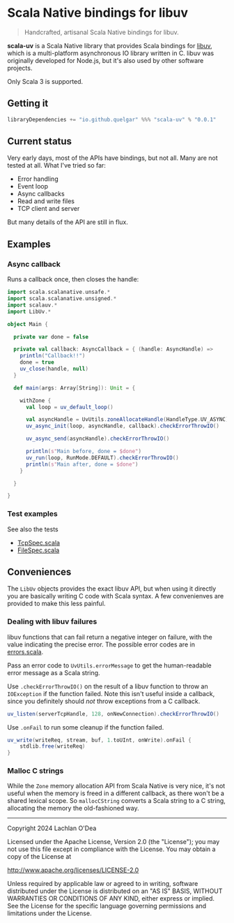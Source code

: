 # Scala Native bindings for libuv

> Handcrafted, artisanal Scala Native bindings for libuv.

**scala-uv** is a Scala Native library that provides Scala bindings for [libuv](https://libuv.org), which is a multi-platform asynchronous IO library written in C. libuv was originally developed for Node.js, but it's also used by other software projects.

Only Scala 3 is supported.

## Getting it

```scala
libraryDependencies += "io.github.quelgar" %%% "scala-uv" % "0.0.1"
```

## Current status

Very early days, most of the APIs have bindings, but not all. Many are not tested at all. What I've tried so far:

* Error handling
* Event loop
* Async callbacks
* Read and write files
* TCP client and server

But many details of the API are still in flux.

## Examples

### Async callback

Runs a callback once, then closes the handle:

```scala
import scala.scalanative.unsafe.*
import scala.scalanative.unsigned.*
import scalauv.*
import LibUv.*

object Main {

  private var done = false

  private val callback: AsyncCallback = { (handle: AsyncHandle) =>
    println("Callback!!")
    done = true
    uv_close(handle, null)
  }

  def main(args: Array[String]): Unit = {

    withZone {
      val loop = uv_default_loop()

      val asyncHandle = UvUtils.zoneAllocateHandle(HandleType.UV_ASYNC)
      uv_async_init(loop, asyncHandle, callback).checkErrorThrowIO()

      uv_async_send(asyncHandle).checkErrorThrowIO()

      println(s"Main before, done = $done")
      uv_run(loop, RunMode.DEFAULT).checkErrorThrowIO()
      println(s"Main after, done = $done")
    }

  }

}
```

### Test examples

See also the tests

* [TcpSpec.scala](src/test/scala/scalauv/TcpSpec.scala)
* [FileSpec.scala](src/test/scala/scalauv/FileSpec.scala)

## Conveniences

The `LibUv` objects provides the exact libuv API, but when using it directly you are basically writing C code with Scala syntax. A few convenienves are provided to make this less painful.

### Dealing with libuv failures

libuv functions that can fail return a negative integer on failure, with the value indicating the precise error. The possible error codes are in [errors.scala](src/main/scala/scalauv/errors.scala).

Pass an error code to `UvUtils.errorMessage` to get the human-readable error message as a Scala string.

Use `.checkErrorThrowIO()` on the result of a libuv function to throw an `IOException` if the function failed. Note this isn't useful inside a callback, since you definitely should *not* throw exceptions from a C callback.

```scala
uv_listen(serverTcpHandle, 128, onNewConnection).checkErrorThrowIO()
```

Use `.onFail` to run some cleanup if the function failed.

```scala
uv_write(writeReq, stream, buf, 1.toUInt, onWrite).onFail {
    stdlib.free(writeReq)
}
```

### Malloc C strings

While the `Zone` memory allocation API from Scala Native is very nice, it's not useful when the memory is freed in a different callback, as there won't be a shared lexical scope. So `mallocCString` converts a Scala string to a C string, allocating the memory the old-fashioned way.

---

Copyright 2024 Lachlan O'Dea

Licensed under the Apache License, Version 2.0 (the "License");
you may not use this file except in compliance with the License.
You may obtain a copy of the License at

http://www.apache.org/licenses/LICENSE-2.0

Unless required by applicable law or agreed to in writing, software
distributed under the License is distributed on an "AS IS" BASIS,
WITHOUT WARRANTIES OR CONDITIONS OF ANY KIND, either express or implied.
See the License for the specific language governing permissions and
limitations under the License.

